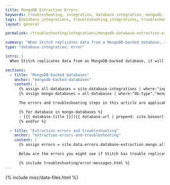 ```yaml
---
title: MongoDB Extraction Errors
keywords: troubleshooting, integration, database integration, mongodb, binlog error, extraction error, rds
tags: [database_integrations, troubleshooting_integrations, troubleshooting_errors]
layout: general

permalink: /troubleshooting/integrations/mongodb-database-extraction-errors

summary: "When Stitch replicates data from a MongoDB-backed database, it will check for the required user permissions and database server settings. If permissions or server settings aren't properly defined, an error may arise. In this article are the errors you might see and how to resolve them."
type: "database-integration, error"

intro: |
  When Stitch replicates data from an MongoDB-backed database, it will check for the required user permissions and database server settings. If permissions or server settings aren't properly defined, you may receive an error during the Extraction phase of the replication process. These errors will surface in the integration's [Extraction Logs]({{ link.replication.extraction-logs | prepend: site.baseurl }}).

sections:
  - title: "MongoDB-backed databases"
    anchor: "mongodb-backed-databases"
    content: |
      {% assign all-databases = site.database-integrations | where:"input",true %}
      {% assign mongo-databases = all-databases | where:"db-type","mongo" %}

      The errors and troubleshooting steps in this article are applicable to the following database integrations:

      {% for database in mongo-databases %}
      - [{{ database.title }}]({{ database.url | prepend: site.baseurl }})
      {% endfor %}

  - title: "Extraction errors and troubleshooting"
    anchor: "extraction-errors-and-troubleshooting"
    content: |
      {% assign errors = site.data.errors.database-extraction.mongo.all %}

      Below are the errors you might see if Stitch has trouble replicating data from an MongoDB-backed database, as well as how to resolve them.

      {% include troubleshooting/error-messages.html %}
---
```

{% include misc/data-files.html %}